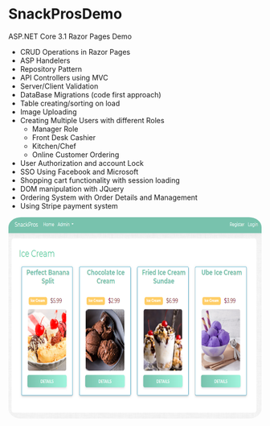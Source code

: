 # SnackProsDemo
ASP.NET Core 3.1 Razor Pages Demo

- CRUD Operations in Razor Pages
- ASP Handelers
- Repository Pattern
- API Controllers using MVC  
- Server/Client Validation
- DataBase Migrations (code first approach)
- Table creating/sorting on load
- Image Uploading
- Creating Multiple Users with different Roles
  - Manager Role
  - Front Desk Cashier
  - Kitchen/Chef 
  - Online Customer Ordering
- User Authorization and account Lock 
- SSO Using Facebook and Microsoft
- Shopping cart functionality with session loading 
- DOM manipulation with JQuery
- Ordering System with Order Details and Management
- Using Stripe payment system
 
<a href="https://github.com/agent1red/SnackProsDemo/blob/master/AppImages/SnackProsCustomerPage.PNG?raw=true"><img src="https://github.com/agent1red/SnackProsDemo/blob/master/AppImages/SnackProsCustomerPage.PNG?raw=true" width="600" height="400"  style="border-radius:5%" /></a>
